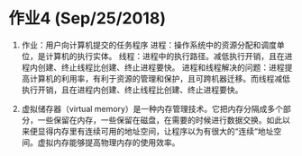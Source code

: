 # 作业4 (Sep/25/2018)
1.  作业：用户向计算机提交的任务程序
    进程：操作系统中的资源分配和调度单位，是计算机的执行实体。
    线程：进程中的执行路径。减低执行开销，且在进程内创建、终止线程比创建、终止进程要快。
    进程和线程解决的问题：进程提高计算机的利用率，有利于资源的管理和保护，且可跨机器迁移。而线程减低执行开销，且在进程内创建、终止线程比创建、终止进程要快。

2. 虚拟储存器（virtual memory）是一种内存管理技术。它把内存分隔成多个部分，一些保留在内存，一些保留在磁盘，在需要的时候进行数据交换。如此以来便显得内存里有连续可用的地址空间，让程序以为有很大的“连续“地址空间。虚拟内存能够提高物理内存的使用效率。
